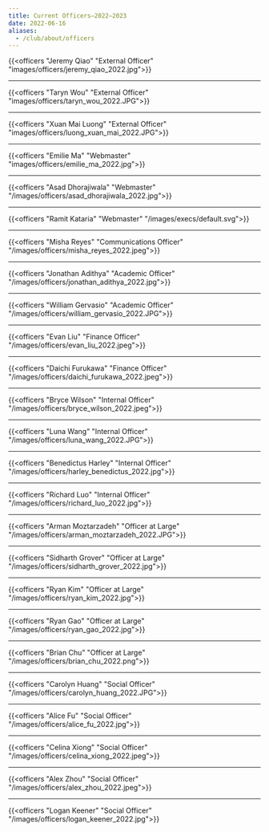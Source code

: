 ```yaml
---
title: Current Officers—2022–2023
date: 2022-06-16
aliases:
  - /club/about/officers
---
```


{{<officers "Jeremy Qiao" "External Officer" "images/officers/jeremy_qiao_2022.jpg">}}

---

{{<officers "Taryn Wou" "External Officer" "images/officers/taryn_wou_2022.JPG">}}

---

{{<officers "Xuan Mai Luong" "External Officer" "images/officers/luong_xuan_mai_2022.JPG">}}

---

{{<officers "Emilie Ma" "Webmaster" "images/officers/emilie_ma_2022.jpg">}}

---

{{<officers "Asad Dhorajiwala" "Webmaster" "/images/officers/asad_dhorajiwala_2022.jpg">}}

---

{{<officers "Ramit Kataria" "Webmaster" "/images/execs/default.svg">}}

--- 

{{<officers "Misha Reyes" "Communications Officer" "/images/officers/misha_reyes_2022.jpeg">}}

---

{{<officers "Jonathan Adithya" "Academic Officer" "/images/officers/jonathan_adithya_2022.jpg">}}

---

{{<officers "William Gervasio" "Academic Officer" "/images/officers/william_gervasio_2022.JPG">}}

---

{{<officers "Evan Liu" "Finance Officer" "/images/officers/evan_liu_2022.jpeg">}}

---

{{<officers "Daichi Furukawa" "Finance Officer" "/images/officers/daichi_furukawa_2022.jpeg">}}

--- 

{{<officers "Bryce Wilson" "Internal Officer" "/images/officers/bryce_wilson_2022.jpeg">}}

---

{{<officers "Luna Wang" "Internal Officer" "/images/officers/luna_wang_2022.JPG">}}

--- 

{{<officers "Benedictus Harley" "Internal Officer" "/images/officers/harley_benedictus_2022.jpg">}}

---

{{<officers "Richard Luo" "Internal Officer" "/images/officers/richard_luo_2022.jpg">}}

---

{{<officers "Arman Moztarzadeh" "Officer at Large" "/images/officers/arman_moztarzadeh_2022.JPG">}}

--- 

{{<officers "Sidharth Grover" "Officer at Large" "/images/officers/sidharth_grover_2022.jpg">}}

--- 

{{<officers "Ryan Kim" "Officer at Large" "/images/officers/ryan_kim_2022.jpg">}}

--- 

{{<officers "Ryan Gao" "Officer at Large" "/images/officers/ryan_gao_2022.jpg">}}

--- 

{{<officers "Brian Chu" "Officer at Large" "/images/officers/brian_chu_2022.png">}}

--- 

{{<officers "Carolyn Huang" "Social Officer" "/images/officers/carolyn_huang_2022.JPG">}}

--- 

{{<officers "Alice Fu" "Social Officer" "/images/officers/alice_fu_2022.jpg">}}

--- 

{{<officers "Celina Xiong" "Social Officer" "/images/officers/celina_xiong_2022.jpeg">}}

---

{{<officers "Alex Zhou" "Social Officer" "/images/officers/alex_zhou_2022.jpeg">}}

---

{{<officers "Logan Keener" "Social Officer" "/images/officers/logan_keener_2022.jpg">}}

<br />
